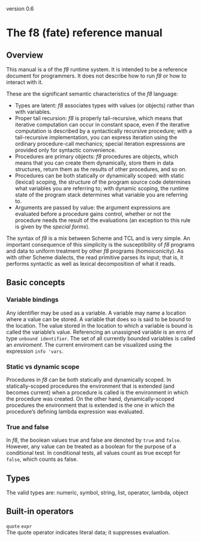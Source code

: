 version 0.6<br>

 # The f8 (fate) reference manual<br>
 ## Overview
 This manual is a of the *f8* runtime system. It is intended to be a reference document for programmers. It does not describe how to run *f8* or how to interact with it.
 
 These are the significant semantic characteristics of the *f8* language:
 - Types are latent: *f8* associates types with values (or objects) rather than with variables.
 - Proper tail recursion: *f8* is properly tail-recursive, which means that iterative computation can occur in constant space, even if the iterative computation is described by a syntactically recursive procedure; with a tail-recursive implementation, you can express iteration using the ordinary procedure-call mechanics; special iteration expressions are provided only for syntactic convenience.
 - Procedures are primary objects: *f8* procedures are objects, which means that you can create them dynamically, store them in data structures, return them as the results of other procedures, and so on.
 - Procedures can be both statically or dynamically scoped: with static (lexical) scoping, the structure of the program source code determines what variables you are referring to; with dynamic scoping, the runtime state of the program stack determines what variable you are referring to. 
 - Arguments are passed by value: the argument expressions are evaluated before a procedure gains control, whether or not the procedure needs the result of the evaluations (an exception to this rule is given by the *special forms*).<br>
 
 The syntax of *f8* is a mix between Scheme and TCL and is very simple. An important consequence of this simplicity is the susceptibility of *f8* programs and data to uniform treatment by other *f8* programs (homoiconicity). As with other Scheme dialects, the read primitive parses its input; that is, it performs syntactic as well as lexical decomposition of what it reads.<br>
 
 ## Basic concepts
 ### Variable bindings
 Any identifier may be used as a variable. A variable may name a location where a value can be stored. 
 A variable that does so is said to be bound to the location. The value stored in the location to which a variable is bound is called the variable’s value.
 Referencing an unassigned variable is an erro of type `unbound identifier`. The set of all currently bounded variables is called an *enviroment*. 
 The current enviroment can be visualized using the expression `info 'vars`.
 
 ### Static vs dynamic scope
 Procedures in *f8* can be both statically and dynamically scoped. In statically-scoped procedures the environment that is extended (and becomes current) 
 when a procedure is called is the environment in which the procedure was created. On the other hand, dynamically-scoped procedures the environment 
 that is extended is the one in which the procedure’s defining lambda expression was evaluated.

 ### True and false
 In *f8*, the boolean values true and false are denoted by `true` and `false`. However, any value can be treated as a boolean for the purpose of a conditional test. In conditional tests, all values count as true except for `false`, which counts as false.
 ## Types
 The valid types are: numeric, symbol, string, list, operator, lambda, object
 ## Built-in operators
 `quote` *`expr`* <br>
 The quote operator indicates literal data; it suppresses evaluation.          
